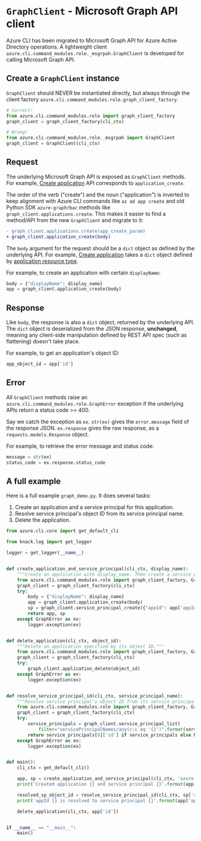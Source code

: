 # `GraphClient` - Microsoft Graph API client

Azure CLI has been migrated to Microsoft Graph API for Azure Active Directory operations. A lightweight client `azure.cli.command_modules.role._msgrpah.GraphClient` is developed for calling Microsoft Graph API.

## Create a `GraphClient` instance

`GraphClient` should NEVER be instantiated directly, but always through the client factory `azure.cli.command_modules.role.graph_client_factory`.

```py
# Correct!
from azure.cli.command_modules.role import graph_client_factory
graph_client = graph_client_factory(cli_ctx)

# Wrong!
from azure.cli.command_modules.role._msgrpah import GraphClient
graph_client = GraphClient(cli_ctx)
```

## Request

The underlying Microsoft Graph API is exposed as `GraphClient` methods. For example, [Create application](https://learn.microsoft.com/en-us/graph/api/application-post-applications) API corresponds to `application_create`.

The order of the verb ("create") and the noun ("application") is inverted to keep alignment with Azure CLI commands like `az ad app create` and old Python SDK `azure-graphrbac` methods like `graph_client.applications.create`. This makes it easier to find a method/API from the new `GraphClient` and migrate to it:

```diff
- graph_client.applications.create(app_create_param)
+ graph_client.application_create(body)
```

The `body` argument for the request should be a `dict` object as defined by the underlying API. For example, [Create application](https://learn.microsoft.com/en-us/graph/api/application-post-applications) takes a `dict` object defined by [application resource type](https://learn.microsoft.com/en-us/graph/api/resources/application).

For example, to create an application with certain `displayName`:

```py
body = {"displayName": display_name}
app = graph_client.application_create(body)
```

## Response

Like `body`, the response is also a `dict` object, returned by the underlying API. The `dict` object is deserialized from the JSON response, **unchanged**, meaning any client-side manipulation defined by REST API spec (such as flattening) doesn't take place.

For example, to get an application's object ID:

```py
app_object_id = app['id']
```

## Error

All `GraphClient` methods raise an `azure.cli.command_modules.role.GraphError` exception if the underlying APIs return a status code >= 400.

Say we catch the exception as `ex`. `str(ex)` gives the `error.message` field of the response JSON. `ex.response` gives the raw response, as a `requests.models.Response` object.

For example, to retrieve the error message and status code:

```py
message = str(ex)
status_code = ex.response.status_code
```

## A full example

Here is a full example `graph_demo.py`. It does several tasks:

1. Create an application and a service principal for this application.
2. Resolve service principal's object ID from its service principal name.
3. Delete the application.

```py
from azure.cli.core import get_default_cli

from knack.log import get_logger

logger = get_logger(__name__)


def create_application_and_service_principal(cli_ctx, display_name):
    """Create an application with display_name. Then create a service principal for this application."""
    from azure.cli.command_modules.role import graph_client_factory, GraphError
    graph_client = graph_client_factory(cli_ctx)
    try:
        body = {"displayName": display_name}
        app = graph_client.application_create(body)
        sp = graph_client.service_principal_create({"appId": app['appId']})
        return app, sp
    except GraphError as ex:
        logger.exception(ex)


def delete_application(cli_ctx, object_id):
    """Delete an application specified by its object ID."""
    from azure.cli.command_modules.role import graph_client_factory, GraphError
    graph_client = graph_client_factory(cli_ctx)
    try:
        graph_client.application_delete(object_id)
    except GraphError as ex:
        logger.exception(ex)


def resolve_service_principal_id(cli_ctx, service_principal_name):
    """Resolve service principal's object ID from its service principal name."""
    from azure.cli.command_modules.role import graph_client_factory, GraphError
    graph_client = graph_client_factory(cli_ctx)
    try:
        service_principals = graph_client.service_principal_list(
            filter="servicePrincipalNames/any(c:c eq '{}')".format(service_principal_name))
        return service_principals[0]['id'] if service_principals else None
    except GraphError as ex:
        logger.exception(ex)


def main():
    cli_ctx = get_default_cli()

    app, sp = create_application_and_service_principal(cli_ctx, 'azure-cli-test')
    print('Created application {} and service principal {}'.format(app['id'], sp['id']))

    resolved_sp_object_id = resolve_service_principal_id(cli_ctx, sp['appId'])
    print('appId {} is resolved to service principal {}'.format(app['appId'], resolved_sp_object_id))

    delete_application(cli_ctx, app['id'])


if __name__ == "__main__":
    main()
```
